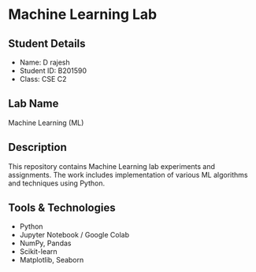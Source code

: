 # Machine Learning Lab

## Student Details
- Name: D rajesh
- Student ID: B201590
- Class: CSE C2

## Lab Name
Machine Learning (ML)

## Description
This repository contains Machine Learning lab experiments and assignments. The work includes implementation of various ML algorithms and techniques using Python.

## Tools & Technologies
- Python
- Jupyter Notebook / Google Colab
- NumPy, Pandas
- Scikit-learn
- Matplotlib, Seaborn
